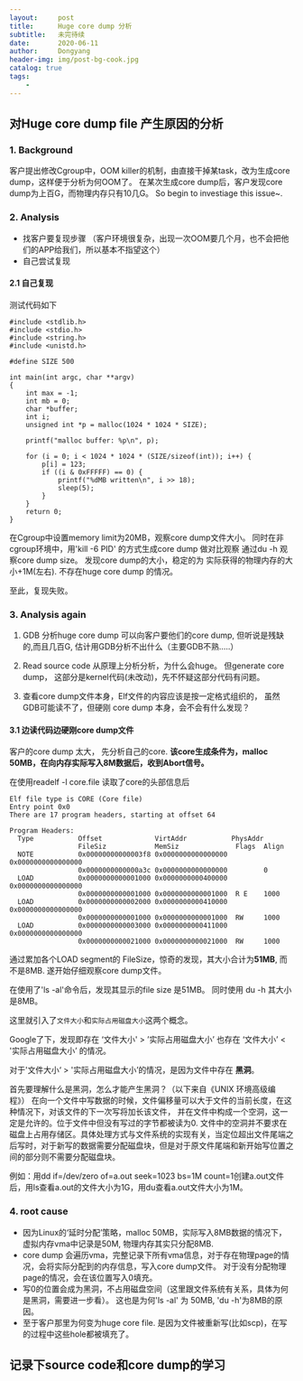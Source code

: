 ```yaml
---
layout:     post
title:      Huge core dump 分析
subtitle:   未完待续
date:       2020-06-11
author:     Dongyang
header-img: img/post-bg-cook.jpg
catalog: true
tags:
    - 
---
```


## 对Huge core dump file 产生原因的分析

### 1. Background
客户提出修改Cgroup中，OOM killer的机制，由直接干掉某task，改为生成core dump，这样便于分析为何OOM了。
在某次生成core dump后，客户发现core dump为上百G，而物理内存只有10几G。
So begin to investiage this issue~.


### 2. Analysis 

- 找客户要复现步骤 （客户环境很复杂，出现一次OOM要几个月，也不会把他们的APP给我们，所以基本不指望这个）
- 自己尝试复现


#### 2.1 自己复现

测试代码如下

```
#include <stdlib.h>
#include <stdio.h>
#include <string.h>
#include <unistd.h>

#define SIZE 500

int main(int argc, char **argv)
{
    int max = -1;
    int mb = 0;
    char *buffer;
    int i;
    unsigned int *p = malloc(1024 * 1024 * SIZE);

    printf("malloc buffer: %p\n", p);

    for (i = 0; i < 1024 * 1024 * (SIZE/sizeof(int)); i++) {
        p[i] = 123;
        if ((i & 0xFFFFF) == 0) {
            printf("%dMB written\n", i >> 18);
            sleep(5);
        }
    }
    return 0;
}
```

在Cgroup中设置memory limit为20MB，观察core dump文件大小。
同时在非cgroup环境中，用'kill -6 PID' 的方式生成core dump 做对比观察
通过du -h 观察core dump size。
发现core dump的大小，稳定的为 实际获得的物理内存的大小+1M(左右).
不存在huge core dump 的情况。 

至此，复现失败。

### 3. Analysis again

1. GDB 分析huge core dump 
可以向客户要他们的core dump, 但听说是残缺的,而且几百G, 估计用GDB分析不出什么（主要GDB不熟.....）

2. Read source code
从原理上分析分析，为什么会huge。 但generate core dump，
这部分是kernel代码(未改动)，先不怀疑这部分代码有问题。

3. 查看core dump文件本身，Elf文件的内容应该是按一定格式组织的，
虽然GDB可能读不了，但硬刚 core dump 本身，会不会有什么发现？


#### 3.1 边读代码边硬刚core dump文件

客户的core dump 太大， 先分析自己的core.
**该core生成条件为，malloc 50MB，在向内存实际写入8M数据后，收到Abort信号。**

在使用readelf -l core.file 读取了core的头部信息后
```
Elf file type is CORE (Core file)
Entry point 0x0
There are 17 program headers, starting at offset 64

Program Headers:
  Type           Offset             VirtAddr           PhysAddr
                 FileSiz            MemSiz              Flags  Align
  NOTE           0x00000000000003f8 0x0000000000000000 0x0000000000000000
                 0x0000000000000a3c 0x0000000000000000         0
  LOAD           0x0000000000001000 0x0000000000400000 0x0000000000000000
                 0x0000000000001000 0x0000000000001000  R E    1000
  LOAD           0x0000000000002000 0x0000000000410000 0x0000000000000000
                 0x0000000000001000 0x0000000000001000  RW     1000
  LOAD           0x0000000000003000 0x0000000000411000 0x0000000000000000
                 0x0000000000021000 0x0000000000021000  RW     1000
```

通过累加各个LOAD segment的 FileSize，惊奇的发现，其大小合计为**51MB**, 而不是8MB. 遂开始仔细观察core dump文件。 

在使用了'ls -al'命令后，发现其显示的file size 是51MB。
同时使用 du -h 其大小是8MB。

这里就引入了`文件大小`和`实际占用磁盘大小`这两个概念。

Google了下，发现即存在 ‘文件大小' > ’实际占用磁盘大小’ 
也存在 ‘文件大小’ < '实际占用磁盘大小’ 的情况。

对于'文件大小‘ > '实际占用磁盘大小’的情况，是因为文件中存在 **黑洞**。

首先要理解什么是黑洞，怎么才能产生黑洞？（以下来自《UNIX 环境高级编程》）
在向一个文件中写数据的时候，文件偏移量可以大于文件的当前长度，在这种情况下，对该文件的下一次写将加长该文件，
并在文件中构成一个空洞，这一定是允许的。位于文件中但没有写过的字节都被读为0.
文件中的空洞并不要求在磁盘上占用存储区。具体处理方式与文件系统的实现有关，当定位超出文件尾端之后写时，对于新写的数据需要分配磁盘块，但是对于原文件尾端和新开始写位置之间的部分则不需要分配磁盘块。
 
例如：用dd if=/dev/zero of=a.out seek=1023 bs=1M count=1创建a.out文件后，用ls查看a.out的文件大小为1G，用du查看a.out文件大小为1M。

### 4. root cause
- 因为Linux的‘延时分配’策略，malloc 50MB，实际写入8MB数据的情况下，虚拟内存vma中记录是50M, 物理内存其实只分配8MB.
- core dump 会遍历vma，完整记录下所有vma信息，对于存在物理page的情况，会将实际分配到的内存信息，写入core dump文件。
对于没有分配物理page的情况，会在该位置写入0填充。
- 写0的位置会成为黑洞，不占用磁盘空间（这里跟文件系统有关系，具体为何是黑洞，需要进一步看）。 
这也是为何'ls -al' 为 50MB,  'du -h'为8MB的原因。  
- 至于客户那里为何变为huge core file. 是因为文件被重新写(比如scp)，在写的过程中这些hole都被填充了。



## 记录下source code和core dump的学习






